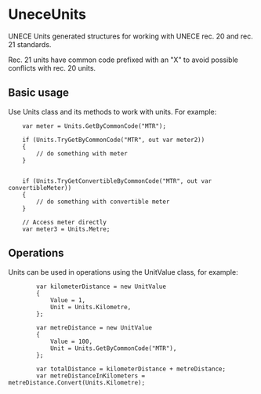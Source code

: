 # UneceUnits

UNECE Units generated structures for working with UNECE rec. 20 and rec. 21 standards.

Rec. 21 units have common code prefixed with an "X" to avoid possible conflicts with rec. 20 units.

## Basic usage

Use Units class and its methods to work with units. For example:

```
    var meter = Units.GetByCommonCode("MTR");
    
    if (Units.TryGetByCommonCode("MTR", out var meter2))
    {
        // do something with meter
    }
    
    
    if (Units.TryGetConvertibleByCommonCode("MTR", out var convertibleMeter))
    {
        // do something with convertible meter
    }
    
    // Access meter directly
    var meter3 = Units.Metre;
```

## Operations

Units can be used in operations using the UnitValue class, for example:

```
        var kilometerDistance = new UnitValue
        {
            Value = 1,
            Unit = Units.Kilometre,
        };

        var metreDistance = new UnitValue
        {
            Value = 100,
            Unit = Units.GetByCommonCode("MTR"),
        };

        var totalDistance = kilometerDistance + metreDistance;
        var metreDistanceInKilometers = metreDistance.Convert(Units.Kilometre);
```